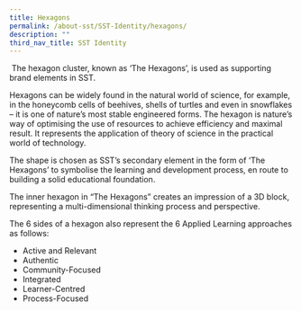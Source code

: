 ```yaml
---
title: Hexagons
permalink: /about-sst/SST-Identity/hexagons/
description: ""
third_nav_title: SST Identity
---
```

![]()
The hexagon cluster, known as ‘The Hexagons’, is used as supporting brand elements in SST.

Hexagons can be widely found in the natural world of science, for example, in the honeycomb cells of beehives, shells of turtles and even in snowflakes – it is one of nature’s most stable engineered forms. The hexagon is nature’s way of optimising the use of resources to achieve efficiency and maximal result. It represents the application of theory of science in the practical world of technology.

The shape is chosen as SST’s secondary element in the form of ‘The Hexagons’ to symbolise the learning and development process, en route to building a solid educational foundation.

The inner hexagon in “The Hexagons” creates an impression of a 3D block, representing a multi-dimensional thinking process and perspective.

The 6 sides of a hexagon also represent the 6 Applied Learning approaches as follows:

*   Active and Relevant
*   Authentic
*   Community-Focused
*   Integrated
*   Learner-Centred
*   Process-Focused